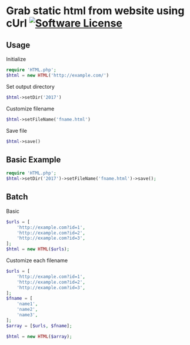 # Grab static html from website using cUrl [![Software License](https://img.shields.io/badge/license-MIT-brightgreen.svg?style=flat-square)](LICENSE.md)

## Usage
Initialize
```php
require 'HTML.php';
$html = new HTML('http://example.com/')
```
Set output directory
```php
$html->setDir('2017')
```
Customize filename
```php
$html->setFileName('fname.html')
```
Save file
```php
$html->save()
```

## Basic Example
```php
require 'HTML.php';
$html->setDir('2017')->setFileName('fname.html')->save();
```

## Batch
Basic
```php
$urls = [
    'http://example.com?id=1',
    'http://example.com?id=2',
    'http://example.com?id=3',
];
$html = new HTML($urls);
```
Customize each filename
```php
$urls = [
    'http://example.com?id=1',
    'http://example.com?id=2',
    'http://example.com?id=3',
];
$fname = [
    'name1',
    'name2',
    'name3',
];
$array = [$urls, $fname];

$html = new HTML($array);
```
